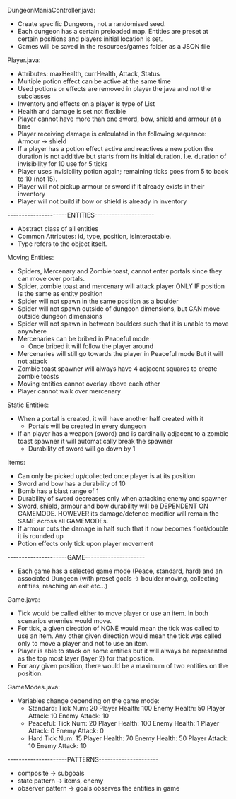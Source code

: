 DungeonManiaController.java:
 - Create specific Dungeons, not a randomised seed.
 - Each dungeon has a certain preloaded map. Entities are preset at certain positions and players initial location is set.
 - Games will be saved in the resources/games folder as a JSON file

Player.java:
 - Attributes: maxHealth, currHealth, Attack, Status
 - Multiple potion effect can be active at the same time
 - Used potions or effects are removed in player the java and not the subclasses
 - Inventory and effects on a player is type of List
 - Health and damage is set not flexible
 - Player cannot have more than one sword, bow, shield and armour at a time
 - Player receiving damage is calculated in the following sequence: Armour -> shield
 - If a player has a potion effect active and reactives a new potion the duration is not additive but starts from its initial duration. I.e. duration of invisibility for 10 use for 5 ticks
 - Player uses invisibility potion again; remaining ticks goes from 5 to back to 10 (not 15).
 - Player will not pickup armour or sword if it already exists in their inventory
 - Player will not build if bow or shield is already in inventory

---------------------ENTITIES---------------------
 - Abstract class of all entities 
 - Common Attributes: id, type, position, isInteractable.
 - Type refers to the object itself.

Moving Entities:
 - Spiders, Mercenary and Zombie toast, cannot enter portals since they can move over portals.
 - Spider, zombie toast and mercenary will  attack player ONLY IF position is the same as entity position
 - Spider will not spawn in the same position as a boulder
 - Spider will not spawn outside of dungeon dimensions, but CAN move outside dungeon dimensions 
 - Spider will not spawn in between boulders such that it is unable to move anywhere
 - Mercenaries can be bribed in Peaceful mode
     - Once bribed it will follow the player around
 - Mercenaries will still go towards the player in Peaceful mode But it will not attack
 - Zombie toast spawner will always have 4 adjacent squares to create zombie toasts
 - Moving entities cannot overlay above each other
 - Player cannot walk over mercenary

Static Entities:
 - When a portal is created, it will have another half created with it
     - Portals will be created in every dungeon
 - If an player has a weapon (sword) and is cardinally adjacent to a zombie toast spawner it will automatically break the spawner
     - Durability of sword will go down by 1

Items:
 - Can only be picked up/collected once player is at its position
 - Sword and bow has a durability of 10
 - Bomb has a blast range of 1
 - Durability of sword decreases only when attacking enemy and spawner
 - Sword, shield, armour and bow durability will be DEPENDENT ON GAMEMODE. HOWEVER its damage/defence modifier will remain the SAME across all GAMEMODEs.
 - If armour cuts the damage in half such that it now becomes float/double it is rounded up
 - Potion effects only tick upon player movement

---------------------GAME---------------------
 - Each game has a selected game mode (Peace, standard, hard) and an associated Dungeon (with preset goals -> boulder moving, collecting entities, reaching an exit etc…)


Game.java:
 - Tick would be called either to move player or use an item. In both scenarios enemies would move.
 - For tick, a given direction of NONE would mean the tick was called to use an item. Any other given direction would mean the tick was called only to move a player and not to use an item.
 - Player is able to stack on some entities but it will always be represented as the top most layer (layer 2) for that position.
 - For any given position, there would be a maximum of two entities on the position.

GameModes.java:
 - Variables change depending on the game mode:
     - Standard:
        Tick Num: 20
        Player Health: 100
        Enemy Health: 50
        Player Attack: 10
        Enemy Attack: 10
     - Peaceful:
        Tick Num: 20
        Player Health: 100
        Enemy Health: 1
        Player Attack: 0
        Enemy Attack: 0
     - Hard
        Tick Num: 15
        Player Health: 70
        Enemy Health: 50
        Player Attack: 10
        Enemy Attack: 10

---------------------PATTERNS---------------------
- composite -> subgoals
- state pattern -> items, enemy
- observer pattern -> goals observes the entities in game 
